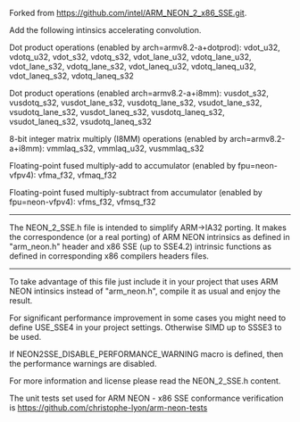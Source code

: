 Forked from https://github.com/intel/ARM_NEON_2_x86_SSE.git.

Add the following intinsics accelerating convolution.

Dot product operations (enabled by arch=armv8.2-a+dotprod):
vdot_u32, vdotq_u32, vdot_s32, vdotq_s32, vdot_lane_u32, vdotq_lane_u32, vdot_lane_s32, vdotq_lane_s32, vdot_laneq_u32, vdotq_laneq_u32, vdot_laneq_s32, vdotq_laneq_s32

Dot product operations (enabled arch=armv8.2-a+i8mm):
vusdot_s32, vusdotq_s32, vusdot_lane_s32, vusdotq_lane_s32, vsudot_lane_s32, vsudotq_lane_s32, vusdot_laneq_s32, vusdotq_laneq_s32, vsudot_laneq_s32, vsudotq_laneq_s32

8-bit integer matrix multiply (I8MM) operations (enabled by arch=armv8.2-a+i8mm):
vmmlaq_s32, vmmlaq_u32, vusmmlaq_s32

Floating-point fused multiply-add to accumulator (enabled by fpu=neon-vfpv4):
vfma_f32, vfmaq_f32

Floating-point fused multiply-subtract from accumulator (enabled by fpu=neon-vfpv4):
vfms_f32, vfmsq_f32

*****************************************************************************************
 The NEON_2_SSE.h file is intended to simplify ARM->IA32 porting.
 It makes the correspondence (or a real porting) of ARM NEON intrinsics as defined in "arm_neon.h" header
 and x86 SSE (up to SSE4.2) intrinsic functions as defined in corresponding x86 compilers headers files.
 ****************************************************************************************

To take advantage of this file just include it in your project that uses ARM NEON intinsics instead of "arm_neon.h", compile it as usual and enjoy the result.

For significant performance improvement in some cases you might need to define USE_SSE4 in your project settings. Otherwise SIMD up to SSSE3 to be used.

If NEON2SSE_DISABLE_PERFORMANCE_WARNING macro is defined, then the performance warnings are disabled.

For more information and license please read the NEON_2_SSE.h content.

The unit tests set used for ARM NEON - x86 SSE conformance verification is  https://github.com/christophe-lyon/arm-neon-tests
